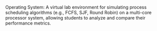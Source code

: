 Operating System:
A virtual lab environment for simulating process scheduling
algorithms (e.g., FCFS, SJF, Round Robin) on a multi-core processor system,
allowing students to analyze and compare their performance metrics.